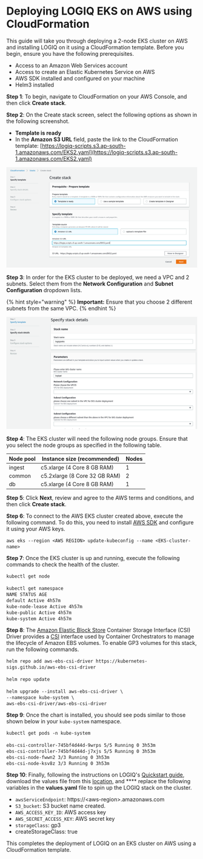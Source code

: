 # Deploying LOGIQ EKS on AWS using CloudFormation

This guide will take you through deploying a 2-node EKS cluster on AWS and installing LOGIQ on it using a CloudFormation template. Before you begin, ensure you have the following prerequisites.&#x20;

* Access to an Amazon Web Services account
* Access to create an Elastic Kubernetes Service on AWS
* AWS SDK installed and configured on your machine&#x20;
* Helm3 installed&#x20;

**Step 1**: To begin, navigate to CloudFormation on your AWS Console, and then click **Create stack**.&#x20;

**Step 2**: On the Create stack screen, select the following options as shown in the following screenshot.

* **Template is ready**
* In the **Amazon S3 URL** field, paste the link to the CloudFormation template: [https://logiq-scripts.s3.ap-south-1.amazonaws.com/EKS2.yaml](https://logiq-scripts.s3.ap-south-1.amazonaws.com/EKS2.yaml)

![](<../.gitbook/assets/0 (3) (1)>)

**Step 3**: In order for the EKS cluster to be deployed, we need a VPC and 2 subnets. Select them from the **Network Configuration** and **Subnet Configuration** dropdown lists.

{% hint style="warning" %}
**Important:** Ensure that you choose 2 different subnets from the same VPC.&#x20;
{% endhint %}

![](../.gitbook/assets/1)

**Step 4**: The EKS cluster will need the following node groups. Ensure that you select the node groups as specified in the following table.&#x20;

| Node pool | Instance size (recommended)   | Nodes |
| --------- | ----------------------------- | ----- |
| ingest    | c5.xlarge (4 Core 8 GB RAM)   | 1     |
| common    | c5.2xlarge (8 Core 32 GB RAM) | 2     |
| db        | c5.xlarge (4 Core 8 GB RAM)   | 1     |

**Step 5**: Click **Next**, review and agree to the AWS terms and conditions, and then click **Create stack**.

**Step 6**: To connect to the AWS EKS cluster created above, execute the following command. To do this, you need to install [AWS SDK](https://docs.aws.amazon.com/rekognition/latest/dg/setup-awscli-sdk.html) and configure it using your AWS keys.

```
aws eks --region <AWS REGION> update-kubeconfig --name <EKS-cluster-name>
```

**Step 7**: Once the EKS cluster is up and running, execute the following commands to check the health of the cluster.

```
kubectl get node

kubectl get namespace
NAME STATUS AGE
default Active 4h57m
kube-node-lease Active 4h57m
kube-public Active 4h57m
kube-system Active 4h57m
```

**Step 8**: The [Amazon Elastic Block Store](https://aws.amazon.com/ebs/) Container Storage Interface (CSI) Driver provides a [CSI](https://github.com/container-storage-interface/spec/blob/master/spec.md) interface used by Container Orchestrators to manage the lifecycle of Amazon EBS volumes. To enable GP3 volumes for this stack, run the following commands.

```
helm repo add aws-ebs-csi-driver https://kubernetes-sigs.github.io/aws-ebs-csi-driver

helm repo update

helm upgrade --install aws-ebs-csi-driver \
--namespace kube-system \
aws-ebs-csi-driver/aws-ebs-csi-driver
```

**Step 9**: Once the chart is installed, you should see pods similar to those shown below in your `kube-system` namespace.

```
kubectl get pods -n kube-system

ebs-csi-controller-745bf4d44d-9wrps 5/5 Running 0 3h53m
ebs-csi-controller-745bf4d44d-j7xjs 5/5 Running 0 3h53m
ebs-csi-node-fwwn2 3/3 Running 0 3h53m
ebs-csi-node-ksv8z 3/3 Running 0 3h53m
```

**Step 10**: Finally, following the instructions on LOGIQ's [Quickstart guide](https://docs.logiq.ai/deploying-logiq/k8s-quickstart-guide), download the values file from this [location](https://logiq-scripts.s3.ap-south-1.amazonaws.com/values.yaml), and **** replace the following variables in the **values.yaml** file to spin up the LOGIQ stack on the cluster.

* `awsServiceEndpoint`: https://\<aws-region>.amazonaws.com
* `S3_bucket`: S3 bucket name created.
* `AWS_ACCESS_KEY_ID`: AWS access key
* `AWS_SECRET_ACCESS_KEY`: AWS secret key
* `storageClass`: gp3
* createStorageClass: true

This completes the deployment of LOGIQ on an EKS cluster on AWS using a CloudFormation template.&#x20;
